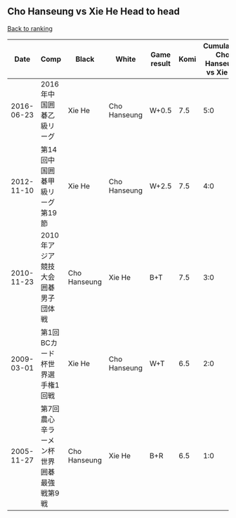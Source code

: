 ## Cho Hanseung vs Xie He Head to head

[Back to ranking](../../index.md)




| **Date** | **Comp** | **Black** | **White** | **Game result** | **Komi** | **Cumulative Cho Hanseung vs Xie He** | **Cho Hanseung streak** | **Xie He streak** | 
| --- | --- | --- | --- | --- | --- | --- | --- | --- |
| 2016-06-23 | 2016年中国囲碁乙級リーグ | Xie He | Cho Hanseung | W+0.5 | 7.5 | 5:0 | 5 | 0 | 
| 2012-11-10 | 第14回中国囲碁甲級リーグ第19節 | Xie He | Cho Hanseung | W+2.5 | 7.5 | 4:0 | 4 | 0 | 
| 2010-11-23 | 2010年アジア競技大会囲碁男子団体戦 | Cho Hanseung | Xie He | B+T | 7.5 | 3:0 | 3 | 0 | 
| 2009-03-01 | 第1回BCカード杯世界選手権1回戦 | Xie He | Cho Hanseung | W+T | 6.5 | 2:0 | 2 | 0 | 
| 2005-11-27 | 第7回農心辛ラーメン杯世界囲碁最強戦第9戦 | Cho Hanseung | Xie He | B+R | 6.5 | 1:0 | 1 | 0 |




